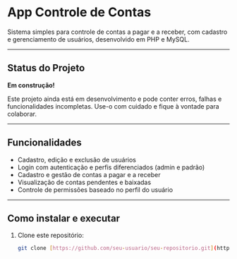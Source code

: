 # App Controle de Contas

Sistema simples para controle de contas a pagar e a receber, com cadastro e gerenciamento de usuários, desenvolvido em PHP e MySQL.

---

## Status do Projeto

**Em construção!**

Este projeto ainda está em desenvolvimento e pode conter erros, falhas e funcionalidades incompletas. Use-o com cuidado e fique à vontade para colaborar.

---

## Funcionalidades

- Cadastro, edição e exclusão de usuários
- Login com autenticação e perfis diferenciados (admin e padrão)
- Cadastro e gestão de contas a pagar e a receber
- Visualização de contas pendentes e baixadas
- Controle de permissões baseado no perfil do usuário

---

## Como instalar e executar

1.  Clone este repositório:
    ```bash
    git clone [https://github.com/seu-usuario/seu-repositorio.git](https://github.com/seu-usuario/seu-repositorio.git)
    ```
